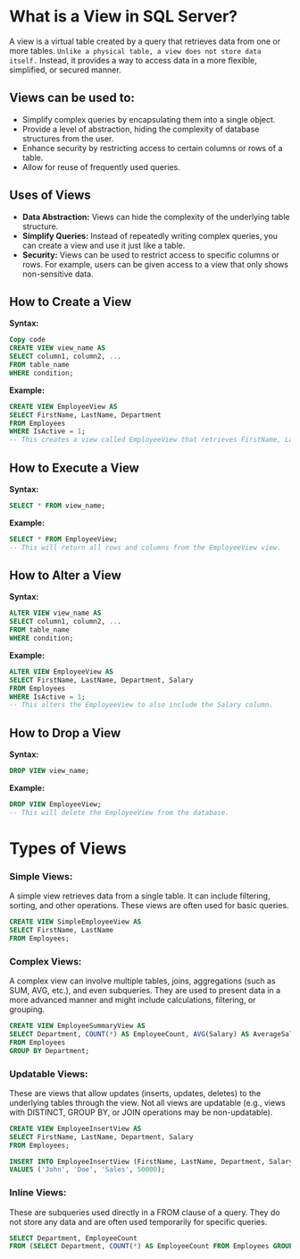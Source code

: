 # What is a View in SQL Server?
A view is a virtual table created by a query that retrieves data from one or more tables. `Unlike a physical table, a view does not store data itself.` Instead, it provides a way to access data in a more flexible, simplified, or secured manner.

## Views can be used to:
- Simplify complex queries by encapsulating them into a single object.
- Provide a level of abstraction, hiding the complexity of database structures from the user.
- Enhance security by restricting access to certain columns or rows of a table.
- Allow for reuse of frequently used queries.

## Uses of Views
- **Data Abstraction:** Views can hide the complexity of the underlying table structure.
- **Simplify Queries:** Instead of repeatedly writing complex queries, you can create a view and use it just like a table.
- **Security:** Views can be used to restrict access to specific columns or rows. For example, users can be given access to a view that only shows non-sensitive data.

## How to Create a View
**Syntax:**
```sql
Copy code
CREATE VIEW view_name AS
SELECT column1, column2, ...
FROM table_name
WHERE condition;
```

**Example:**
```sql
CREATE VIEW EmployeeView AS
SELECT FirstName, LastName, Department
FROM Employees
WHERE IsActive = 1;
-- This creates a view called EmployeeView that retrieves FirstName, LastName, and Department columns from the Employees table where the IsActive flag is set to 1.
```

## How to Execute a View
**Syntax:**
```sql
SELECT * FROM view_name;
```

**Example:**
```sql
SELECT * FROM EmployeeView;
-- This will return all rows and columns from the EmployeeView view.
```

## How to Alter a View
**Syntax:**
```sql
ALTER VIEW view_name AS
SELECT column1, column2, ...
FROM table_name
WHERE condition;
```

**Example:**
```sql
ALTER VIEW EmployeeView AS
SELECT FirstName, LastName, Department, Salary
FROM Employees
WHERE IsActive = 1;
-- This alters the EmployeeView to also include the Salary column.
```

## How to Drop a View
**Syntax:**
```sql
DROP VIEW view_name;
```

**Example:**
```sql
DROP VIEW EmployeeView;
-- This will delete the EmployeeView from the database.
```

# Types of Views
### Simple Views:

A simple view retrieves data from a single table.
It can include filtering, sorting, and other operations.
These views are often used for basic queries.

```sql
CREATE VIEW SimpleEmployeeView AS
SELECT FirstName, LastName
FROM Employees;
```

### Complex Views:
A complex view can involve multiple tables, joins, aggregations (such as SUM, AVG, etc.), and even subqueries.
They are used to present data in a more advanced manner and might include calculations, filtering, or grouping.

```sql
CREATE VIEW EmployeeSummaryView AS
SELECT Department, COUNT(*) AS EmployeeCount, AVG(Salary) AS AverageSalary
FROM Employees
GROUP BY Department;
```

### Updatable Views:
These are views that allow updates (inserts, updates, deletes) to the underlying tables through the view.
Not all views are updatable (e.g., views with DISTINCT, GROUP BY, or JOIN operations may be non-updatable).

```sql
CREATE VIEW EmployeeInsertView AS
SELECT FirstName, LastName, Department, Salary
FROM Employees;
```

```sql
INSERT INTO EmployeeInsertView (FirstName, LastName, Department, Salary)
VALUES ('John', 'Doe', 'Sales', 50000);
```

### Inline Views:

These are subqueries used directly in a FROM clause of a query.
They do not store any data and are often used temporarily for specific queries.

```sql
SELECT Department, EmployeeCount
FROM (SELECT Department, COUNT(*) AS EmployeeCount FROM Employees GROUP BY Department) AS Dep
```